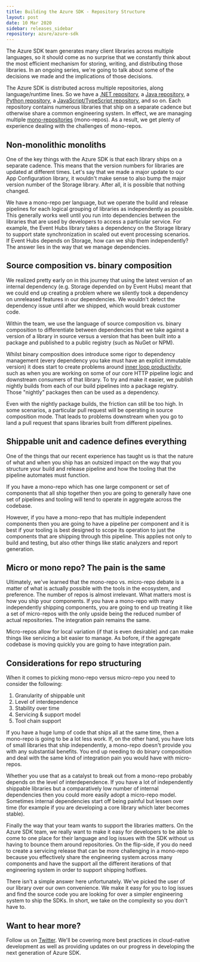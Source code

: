```yaml
---
title: Building the Azure SDK - Repository Structure
layout: post
date: 10 Mar 2020
sidebar: releases_sidebar
repository: azure/azure-sdk
---
```


The Azure SDK team generates many client libraries across multiple languages, so it should come as no surprise that we constantly think about the most efficient mechanism for storing, writing, and distributing those libraries.  In an ongoing series, we're going to talk about some of the decisions we made and the implications of those decisions.

The Azure SDK is distributed across multiple repositories, along language/runtime lines.  So we have a [.NET repository](https://github.com/azure/azure-sdk-for-net), a [Java repository](https://github.com/azure/azure-sdk-for-java), a [Python repository](https://github.com/azure/azure-sdk-for-python), a [JavaScript/TypeScript repository](https://github.com/azure/azure-sdk-for-js), and so on.  Each repository contains numerous libraries that ship on a separate cadence but otherwise share a common engineering system.  In effect, we are managing multiple [mono-repositories](https://en.wikipedia.org/wiki/Monorepo) (mono-repos).  As a result, we get plenty of experience dealing with the challenges of mono-repos.

## Non-monolithic monoliths

One of the key things with the Azure SDK is that each library ships on a separate cadence.  This means that the version numbers for libraries are updated at different times.  Let's say that we made a major update to our App Configuration library, it wouldn't make sense to also bump the major version number of the Storage library.  After all, it is possible that nothing changed.

We have a mono-repo per language, but we operate the build and release pipelines for each logical grouping of libraries as independently as possible.  This generally works well until you run into dependencies between the libraries that are used by developers to access a particular service.  For example, the Event Hubs library takes a dependency on the Storage library to support state synchronization in scaled out event processing scenarios.  If Event Hubs depends on Storage, how can we ship them independently?  The answer lies in the way that we manage dependencies.

## Source composition vs. binary composition

We realized pretty early on in this journey that using the latest version of an internal dependency (e.g. Storage depended on by Event Hubs) meant that we could end up creating a problem where we silently took a dependency on unreleased features in our dependencies.  We wouldn't detect the dependency issue until after we shipped, which would break customer code.

Within the team, we use the language of source composition vs. binary composition to differentiate between dependencies that we take against a version of a library in source versus a version that has been built into a package and published to a public registry (such as NuGet or NPM).

Whilst binary composition does introduce some rigor to dependency management (every dependency you take must have an explicit immutable version) it does start to create problems around [inner loop productivity](https://mitchdenny.com/the-inner-loop/), such as when you are working on some of our core HTTP pipeline logic and downstream consumers of that library. To try and make it easier, we publish nightly builds from each of our build pipelines into a package registry. Those "nightly" packages then can be used as a dependency.

Even with the nightly package builds, the friction can still be too high.  In some scenarios, a particular pull request will be operating in source composition mode.  That leads to problems downstream when you go to land a pull request that spans libraries built from different pipelines.

## Shippable unit and cadence defines everything

One of the things that our recent experience has taught us is that the nature of what and when you ship has an outsized impact on the way that you structure your build and release pipeline and how the tooling that the pipeline automates must function.

If you have a mono-repo which has one large component or set of components that all ship together then you are going to generally have one set of pipelines and tooling will tend to operate in aggregate across the codebase.

However, if you have a mono-repo that has multiple independent components then you are going to have a pipeline per component and it is best if your tooling is best designed to scope its operation to just the components that are shipping through this pipeline. This applies not only to build and testing, but also other things like static analyzers and report generation.

## Micro or mono repo?  The pain is the same

Ultimately, we've learned that the mono-repo vs. micro-repo debate is a matter of what is actually possible with the tools in the ecosystem, and preference. The number of repos is almost irrelevant. What matters most is how you ship your components.  If you have a mono-repo with many independently shipping components, you are going to end up treating it like a set of micro-repos with the only upside being the reduced number of actual repositories.  The integration pain remains the same.

Micro-repos allow for local variation (if that is even desirable) and can make things like servicing a bit easier to manage.  As bofore, if the aggregate codebase is moving quickly you are going to have integration pain.

## Considerations for repo structuring

When it comes to picking mono-repo versus micro-repo you need to consider the following:

1. Granularity of shippable unit
2. Level of interdependence
3. Stability over time
4. Servicing & support model
5. Tool chain support

If you have a huge lump of code that ships all at the same time, then a mono-repo is going to be a lot less work. If, on the other hand, you have lots of small libraries that ship independently, a mono-repo doesn't provide you with any substantial benefits. You end up needing to do binary composition and deal with the same kind of integration pain you would have with micro-repos.

Whether you use that as a catalyst to break out from a mono-repo probably depends on the level of interdependence. If you have a lot of independently shippable libraries but a comparatively low number of internal dependencies then you could more easily adopt a micro-repo model.  Sometimes internal dependencies start off being painful but lessen over time (for example if you are developing a core library which later becomes stable).

Finally the way that your team wants to support the libraries matters. On the Azure SDK team, we really want to make it easy for developers to be able to come to one place for their language and log issues with the SDK without us having to bounce them around repositories. On the flip-side, if you do need to create a servicing release that can be more challenging in a mono-repo because you effectively share the engineering system across many components and have the support all the different iterations of that engineering system in order to support shipping hotfixes.

There isn't a simple answer here unfortunately.  We've picked the user of our library over our own convenience.  We make it easy for you to log issues and find the source code you are looking for over a simpler engineering system to ship the SDKs.  In short, we take on the complexity so you don't have to.

## Want to hear more?

Follow us on [Twitter](https://twitter.com/AzureSDK).  We'll be covering more best practices in cloud-native development as well as providing updates on our progress in developing the next generation of Azure SDK. 